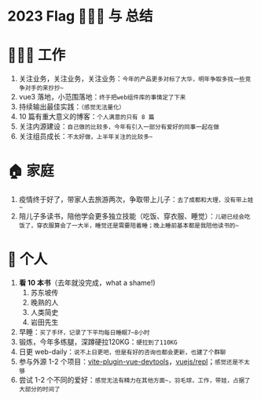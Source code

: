 # 2023 Flag 🚩🚩🚩 与 总结

# 👨🏾‍💻 工作

1. 关注业务，关注业务，关注业务：`今年的产品更多对标了大华，明年争取多找一些竞争对手的来抄抄~`
2. vue3 落地，小范围落地：`终于把web组件库的事情定了下来`
3. 持续输出最佳实践：`（感觉无法量化）`
4. 10 篇有重大意义的博客：`个人满意的只有 8 篇`
5. 关注内源建设：`自己做的比较多，今年有引入一部分有爱好的同事一起在做`
6. 关注组员成长：`不太好做，上半年关注的比较多~`

# 🏠 家庭

1. 疫情终于好了，带家人去旅游两次，争取带上儿子：`去了成都和大理，没有带上娃~`
2. 陪儿子多读书，陪他学会更多独立技能（吃饭、穿衣服、睡觉）：`儿砸已经会吃饭了，穿衣服算会了一大半，睡觉还是需要陪着睡；晚上睡前基本都是我陪他读书的~`

# 🧑 个人

1. **看 10 本书**（去年就没完成，what a shame!)
   1. 苏东坡传
   2. 晚熟的人
   3. 人类简史
   4. 岩田先生
2. 早睡：`买了手环，记录了下平均每日睡眠7~8小时`
3. 锻炼，今年多练腿，深蹲硬拉120KG：`硬拉到了110KG`
4. 日更 web-daily：`说不上日更吧，但是有好的咨询也都会更新，也建了个群聊`
5. 参与外源 1-2 个项目：[vite-plugin-vue-devtools](https://github.com/webfansplz/vite-plugin-vue-devtools)，[vuejs/repl](https://github.com/vuejs/repl)；`感觉还是不太够`
6. 尝试 1-2 个不同的爱好：`感觉无法有精力在其他方面~，羽毛球，工作，带娃，占据了大部分的时间了`
<!-- 7. 通关一款单击游戏 -->
